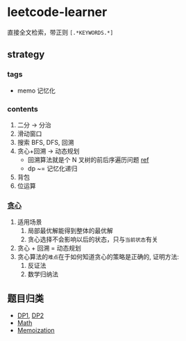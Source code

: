 # leetcode-learner

直接全文检索，带正则 `[.*KEYWORDS.*]`

## strategy

### tags

- memo 记忆化

### contents

1. 二分 $\to$ 分治
2. 滑动窗口
3. 搜索 BFS, DFS, 回溯
4. 贪心+回溯 $\to$ 动态规划
   - 回溯算法就是个 N 叉树的前后序遍历问题 [ref][fa1]
   - dp ~= 记忆化递归
5. 背包
6. 位运算

### [贪心][91lecture-greddy]

1. 适用场景
   1. 局部最优解能得到整体的最优解
   2. 贪心选择不会影响以后的状态，只与`当前状态`有关
2. 贪心 + 回溯 = 动态规划
3. 贪心算法的`难点`在于如何知道贪心的策略是正确的, 证明方法:
   1. 反证法
   2. 数学归纳法

## 题目归类

- [DP1][dp-1], [DP2][dp-2]
- [Math][math]
- [Memoization][memoization]

[math]: http://www.leetcodecn.com/pages/255f98/#leetcode-%E9%A2%98%E8%A7%A3---%E6%95%B0%E5%AD%A6
[memoization]: https://leetcode-cn.com/tag/memoization/
[dp-1]: https://leetcode-cn.com/tag/dynamic-programming/problemset/
[dp-2]: https://github.com/leetcode-pp/91alg-3/blob/master/lecture/topic-dp.md

<!-- REFER: 91alg -->

[91lecture-greddy]: https://github.com/leetcode-pp/91alg-3/blob/master/lecture/topic-greedy.md

<!-- REFER: fa -->

[fa1]: https://github.com/labuladong/fucking-algorithm/blob/master/%E7%AE%97%E6%B3%95%E6%80%9D%E7%BB%B4%E7%B3%BB%E5%88%97/%E5%AD%A6%E4%B9%A0%E6%95%B0%E6%8D%AE%E7%BB%93%E6%9E%84%E5%92%8C%E7%AE%97%E6%B3%95%E7%9A%84%E9%AB%98%E6%95%88%E6%96%B9%E6%B3%95.md
